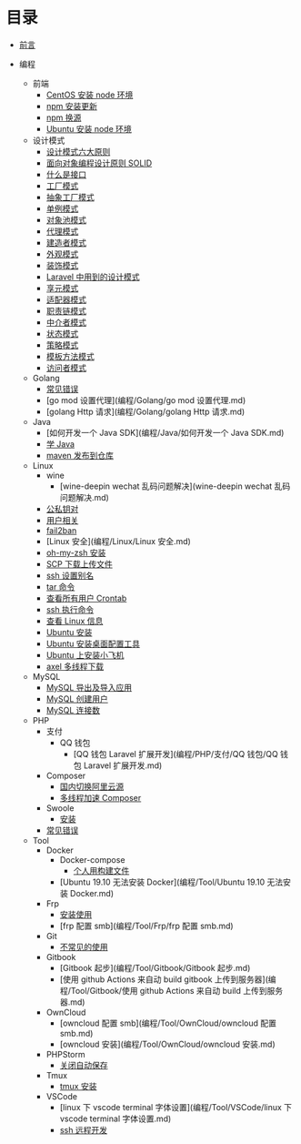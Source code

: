 # 目录

- [前言](README.md)

- 编程
  - 前端
    - [CentOS 安装 node 环境](编程/前端/CentOS安装node环境.md)
    - [npm 安装更新](编程/前端/npm安装更新.md)
    - [npm 换源](编程/前端/npm换源.md)
    - [Ubuntu 安装 node 环境](编程/前端/Ubuntu安装node环境.md)
  - 设计模式
    - [设计模式六大原则](编程/DesignPatterns/设计模式六大原则.md)
    - [面向对象编程设计原则 SOLID](编程/DesignPatterns/面向对象编程设计原则SOLID.md)
    - [什么是接口](编程/DesignPatterns/什么是接口.md)
    - [工厂模式](编程/DesignPatterns/工厂模式.md)
    - [抽象工厂模式](编程/DesignPatterns/抽象工厂模式.md)
    - [单例模式](编程/DesignPatterns/单例模式.md)
    - [对象池模式](编程/DesignPatterns/对象池模式.md)
    - [代理模式](编程/DesignPatterns/代理模式.md)
    - [建造者模式](编程/DesignPatterns/建造者模式.md)
    - [外观模式](编程/DesignPatterns/外观模式.md)
    - [装饰模式](编程/DesignPatterns/装饰模式.md)
    - [Laravel 中用到的设计模式](编程/DesignPatterns/Laravel中用到的设计模式.md)
    - [享元模式](编程/DesignPatterns/享元模式.md)
    - [适配器模式](编程/DesignPatterns/适配器模式.md)
    - [职责链模式](编程/DesignPatterns/职责链模式.md)
    - [中介者模式](编程/DesignPatterns/中介者模式.md)
    - [状态模式](编程/DesignPatterns/状态模式.md)
    - [策略模式](编程/DesignPatterns/策略模式.md)
    - [模板方法模式](编程/DesignPatterns/模板方法模式.md)
    - [访问者模式](编程/DesignPatterns/访问者模式.md)
  - Golang
    - [常见错误](编程/Golang/常见错误)
    - [go mod 设置代理](编程/Golang/go mod 设置代理.md)
    - [golang Http 请求](编程/Golang/golang Http 请求.md)
  - Java
    - [如何开发一个 Java SDK](编程/Java/如何开发一个 Java SDK.md)
    - [学 Java](编程/Java/学Java.md)
    - [maven 发布到仓库](编程/Java/maven发布到仓库.md)
  - Linux
    - wine
      - [wine-deepin wechat 乱码问题解决](wine-deepin wechat 乱码问题解决.md)
    - [公私钥对](编程/Linux/公私钥对.md)
    - [用户相关](编程/Linux/用户相关.md)
    - [fail2ban](编程/Linux/fail2ban.md)
    - [Linux 安全](编程/Linux/Linux 安全.md)
    - [oh-my-zsh 安装](编程/Linux/oh-my-zsh安装.md)
    - [SCP 下载上传文件](编程/Linux/SCP下载上传文件.md)
    - [ssh 设置别名](编程/Linux/ssh设置别名.md)
    - [tar 命令](编程/Linux/tar.md)
    - [查看所有用户 Crontab](/编程/Linux/查看所有crontab.md)
    - [ssh 执行命令](/编程/Linux/ssh执行命令.md)
    - [查看 Linux 信息](/编程/Linux/查看Linux信息.md)
    - [Ubuntu 安装](/编程/Linux/Ubuntu安装.md)
    - [Ubuntu 安装桌面配置工具](/编程/Linux/Ubuntu安装桌面配置工具.md)
    - [Ubuntu 上安装小飞机](/编程/Linux/Ubuntu上安装小飞机.md)
    - [axel 多线程下载](/编程/Linux/axel多线程下载.md)
  - MySQL
    - [MySQL 导出及导入应用](编程/MySQL/MySQL导出及导入应用.md)
    - [MySQL 创建用户](编程/MySQL/MySQL创建用户.md)
    - [MySQL 连接数](编程/MySQL/MySQL连接数.md)
  - PHP
    - 支付
      - QQ 钱包
        - [QQ 钱包 Laravel 扩展开发](编程/PHP/支付/QQ 钱包/QQ 钱包 Laravel 扩展开发.md)
    - Composer
      - [国内切换阿里云源](编程/PHP/Composer/国内切换阿里云源.md)
      - [多线程加速 Composer](编程/PHP/Composer/多线程下载加速Composer.md)
    - Swoole
      - [安装](编程/PHP/Swoole/安装.md)
    - [常见错误](编程/PHP/常见错误.md)
  - Tool
    - Docker
      - Docker-compose
        - [个人用构建文件](编程/Tool/Docker/Docker-Compose/个人用构建文件.md)
      - [Ubuntu 19.10 无法安装 Docker](编程/Tool/Ubuntu 19.10 无法安装 Docker.md)
    - Frp
      - [安装使用](编程/Tool/Frp/安装.md)
      - [frp 配置 smb](编程/Tool/Frp/frp 配置 smb.md)
    - Git
      - [不常见的使用](编程/Tool/Git/不常见的使用.md)
    - Gitbook
      - [Gitbook 起步](编程/Tool/Gitbook/Gitbook 起步.md)
      - [使用 github Actions 来自动 build gitbook 上传到服务器](编程/Tool/Gitbook/使用 github Actions 来自动 build 上传到服务器.md)
    - OwnCloud
      - [owncloud 配置 smb](编程/Tool/OwnCloud/owncloud 配置 smb.md)
      - [owncloud 安装](编程/Tool/OwnCloud/owncloud 安装.md)
    - PHPStorm
      - [关闭自动保存](编程/Tool/PHPStorm/关闭自动保存.md)
    - Tmux
      - [tmux 安装](编程/Tool/Tmux/tmux安装.md)
    - VSCode
      - [linux 下 vscode terminal 字体设置](编程/Tool/VSCode/linux 下 vscode terminal 字体设置.md)
      - [ssh 远程开发](编程/Tool/VSCode/ssh远程开发.md)
